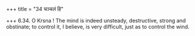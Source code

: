 +++
title = "34 चञ्चलं हि"

+++
6.34. O Krsna ! The mind is indeed unsteady, destructive, strong and
obstinate; to control it, I believe, is very difficult, just as to
control the wind.
